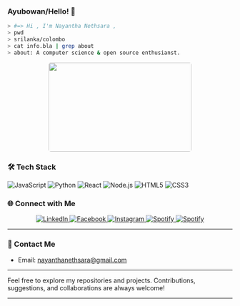 ### Ayubowan/Hello! 👋

```bash
> #=> Hi , I'm Nayantha Nethsara ,
> pwd
> srilanka/colombo
> cat info.bla | grep about
> about: A computer science & open source enthusianst.
```

<p align="center">
  <img src = "https://media4.giphy.com/media/hq7O4BvUNmjLicWaST/giphy.gif?cid=ecf05e47pxsc80ubn0smax3q06ty9yb6z1l4bznk61o1gyf1&rid=giphy.gif&ct=g" width = "320" height = "200" style="border-radius:5px;"/>
    <!-- a href="https://github.com/anuraghazra/github-readme-stats"><img alt="mihinN's Top Languages" src="https://denvercoder1-github-readme-stats.vercel.app/api/top-langs/?username=mihinN&langs_count=20&layout=compact&theme=react&hide_border=true&bg_color=000000&title_color=F85D7F&icon_color=F8D866&hide=Jupyter%20Notebook,Roff" height="192px"/></a -->
  <br/>
</p>

### 🛠 Tech Stack

![JavaScript](https://img.shields.io/badge/-JavaScript-333333?style=for-the-badge&logo=javascript)
![Python](https://img.shields.io/badge/-Python-333333?style=for-the-badge&logo=python)
![React](https://img.shields.io/badge/-React-333333?style=for-the-badge&logo=react)
![Node.js](https://img.shields.io/badge/-Node.js-333333?style=for-the-badge&logo=node.js)
![HTML5](https://img.shields.io/badge/-HTML5-333333?style=for-the-badge&logo=html5)
![CSS3](https://img.shields.io/badge/-CSS3-333333?style=for-the-badge&logo=css3)

### 🌐 Connect with Me

<div align="center">
  <a href="https://www.linkedin.com/in/nayanthanethsara/">
    <img src="https://img.shields.io/badge/-LinkedIn-0A66C2?style=for-the-badge&logo=linkedin&logoColor=white" alt="LinkedIn">
  </a>
  <a href="https://www.facebook.com/nethsara.nayantha/">
    <img src="https://img.shields.io/badge/-Twitter-1DA1F2?style=for-the-badge&logo=facebook&logoColor=white" alt="Facebook">
  </a>
  <a href="https://instagram.com/nayaa.gg">
    <img src="https://img.shields.io/badge/-Instagram-E4405F?style=for-the-badge&logo=instagram&logoColor=white" alt="Instagram">
  </a>
  <a href="https://open.spotify.com/user/31pwcbckpvwkdk3elfgb6hbms3ny">
    <img src="https://img.shields.io/badge/-Spotify-1db954?style=for-the-badge&logo=spotify&logoColor=white" alt="Spotify">
  </a>
    <a href="https://www.behance.net/nayaa_gg">
    <img src="https://img.shields.io/badge/-Behance-RRGGBB?style=for-the-badge&logo=behance&logoColor=white" alt="Spotify">
  </a>
</div>

---

### 📧 Contact Me

- Email: [nayanthanethsara@gmail.com](mailto:nayanthanethsara@gmail.com)

---

Feel free to explore my repositories and projects. Contributions, suggestions, and collaborations are always welcome!

---
